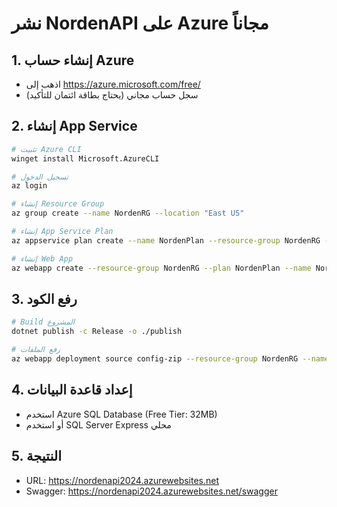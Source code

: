 # نشر NordenAPI على Azure مجاناً

## 1. إنشاء حساب Azure
- اذهب إلى https://azure.microsoft.com/free/
- سجل حساب مجاني (يحتاج بطاقة ائتمان للتأكيد)

## 2. إنشاء App Service
```bash
# تثبيت Azure CLI
winget install Microsoft.AzureCLI

# تسجيل الدخول
az login

# إنشاء Resource Group
az group create --name NordenRG --location "East US"

# إنشاء App Service Plan
az appservice plan create --name NordenPlan --resource-group NordenRG --sku FREE

# إنشاء Web App
az webapp create --resource-group NordenRG --plan NordenPlan --name NordenAPI2024 --runtime "DOTNET|9.0"
```

## 3. رفع الكود
```bash
# Build المشروع
dotnet publish -c Release -o ./publish

# رفع الملفات
az webapp deployment source config-zip --resource-group NordenRG --name NordenAPI2024 --src ./publish.zip
```

## 4. إعداد قاعدة البيانات
- استخدم Azure SQL Database (Free Tier: 32MB)
- أو استخدم SQL Server Express محلي

## 5. النتيجة
- URL: https://nordenapi2024.azurewebsites.net
- Swagger: https://nordenapi2024.azurewebsites.net/swagger
